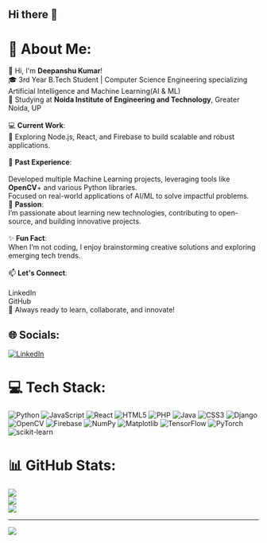 ## Hi there 👋

<!--
**DeepuKr0315/DeepuKr0315** is a ✨ _special_ ✨ repository because its `README.md` (this file) appears on your GitHub profile.

Here are some ideas to get you started:

- 🔭 I’m currently working on ...
- 🌱 I’m currently learning ...
- 👯 I’m looking to collaborate on ...
- 🤔 I’m looking for help with ...
- 💬 Ask me about ...
- 📫 How to reach me: ...
- 😄 Pronouns: ...
- ⚡ Fun fact: ...
-->
# 💫 About Me:
👋 Hi, I'm **Deepanshu Kumar**!<br>🎓 3rd Year B.Tech Student | Computer Science Engineering specializing Artificial Intelligence and Machine Learning(AI & ML)<br>🏫 Studying at **Noida Institute of Engineering and Technology**, Greater Noida, UP<br><br>💻 **Current Work**:<br>🌟 Exploring Node.js, React, and Firebase to build scalable and robust applications.<br><br>🤖 **Past Experience**:<br><br>Developed multiple Machine Learning projects, leveraging tools like **OpenCV**+ and various Python libraries.<br>Focused on real-world applications of AI/ML to solve impactful problems.<br>🌱 **Passion**:<br>I’m passionate about learning new technologies, contributing to open-source, and building innovative projects.<br><br>✨ **Fun Fact**:<br>When I’m not coding, I enjoy brainstorming creative solutions and exploring emerging tech trends.<br><br>📫 **Let's Connect**:<br><br>LinkedIn<br>GitHub<br>🚀 Always ready to learn, collaborate, and innovate!


## 🌐 **Socials**:
[![LinkedIn](https://img.shields.io/badge/LinkedIn-%230077B5.svg?logo=linkedin&logoColor=white)](https://www.linkedin.com/in/deepanshu-kr/)

# 💻 **Tech Stack**:
![Python](https://img.shields.io/badge/python-3670A0?style=for-the-badge&logo=python&logoColor=ffdd54) ![JavaScript](https://img.shields.io/badge/javascript-%23323330.svg?style=for-the-badge&logo=javascript&logoColor=%23F7DF1E) ![React](https://img.shields.io/badge/react-%2320232a.svg?style=for-the-badge&logo=react&logoColor=%2361DAFB) ![HTML5](https://img.shields.io/badge/html5-%23E34F26.svg?style=for-the-badge&logo=html5&logoColor=white) ![PHP](https://img.shields.io/badge/php-%23777BB4.svg?style=for-the-badge&logo=php&logoColor=white) ![Java](https://img.shields.io/badge/java-%23ED8B00.svg?style=for-the-badge&logo=openjdk&logoColor=white) ![CSS3](https://img.shields.io/badge/css3-%231572B6.svg?style=for-the-badge&logo=css3&logoColor=white) ![Django](https://img.shields.io/badge/django-%23092E20.svg?style=for-the-badge&logo=django&logoColor=white) ![OpenCV](https://img.shields.io/badge/opencv-%23white.svg?style=for-the-badge&logo=opencv&logoColor=white) ![Firebase](https://img.shields.io/badge/firebase-a08021?style=for-the-badge&logo=firebase&logoColor=ffcd34) ![NumPy](https://img.shields.io/badge/numpy-%23013243.svg?style=for-the-badge&logo=numpy&logoColor=white) ![Matplotlib](https://img.shields.io/badge/Matplotlib-%23ffffff.svg?style=for-the-badge&logo=Matplotlib&logoColor=black) ![TensorFlow](https://img.shields.io/badge/TensorFlow-%23FF6F00.svg?style=for-the-badge&logo=TensorFlow&logoColor=white) ![PyTorch](https://img.shields.io/badge/PyTorch-%23EE4C2C.svg?style=for-the-badge&logo=PyTorch&logoColor=white) ![scikit-learn](https://img.shields.io/badge/scikit--learn-%23F7931E.svg?style=for-the-badge&logo=scikit-learn&logoColor=white)
# 📊 **GitHub Stats**:
![](https://github-readme-stats.vercel.app/api?username=DeepuKr0315&theme=radical&hide_border=false&include_all_commits=false&count_private=false)<br/>
![](https://github-readme-streak-stats.herokuapp.com/?user=DeepuKr0315&theme=radical&hide_border=false)<br/>
![](https://github-readme-stats.vercel.app/api/top-langs/?username=DeepuKr0315&theme=radical&hide_border=false&include_all_commits=false&count_private=false&layout=compact)

---
[![](https://visitcount.itsvg.in/api?id=DeepuKr0315&icon=0&color=0)](https://visitcount.itsvg.in)

<!-- Proudly created with GPRM ( https://gprm.itsvg.in ) -->
